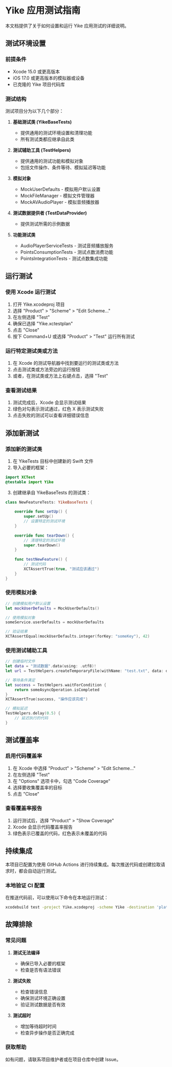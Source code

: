 # Yike 应用测试指南

本文档提供了关于如何设置和运行 Yike 应用测试的详细说明。

## 测试环境设置

### 前提条件

- Xcode 15.0 或更高版本
- iOS 17.0 或更高版本的模拟器或设备
- 已克隆的 Yike 项目代码库

### 测试结构

测试项目分为以下几个部分：

1. **基础测试类 (YikeBaseTests)**
   - 提供通用的测试环境设置和清理功能
   - 所有测试类都应继承自此类

2. **测试辅助工具 (TestHelpers)**
   - 提供通用的测试功能和模拟对象
   - 包括文件操作、条件等待、模拟延迟等功能

3. **模拟对象**
   - MockUserDefaults - 模拟用户默认设置
   - MockFileManager - 模拟文件管理器
   - MockAVAudioPlayer - 模拟音频播放器

4. **测试数据提供者 (TestDataProvider)**
   - 提供测试所需的示例数据

5. **功能测试类**
   - AudioPlayerServiceTests - 测试音频播放服务
   - PointsConsumptionTests - 测试点数消费功能
   - PointsIntegrationTests - 测试点数集成功能

## 运行测试

### 使用 Xcode 运行测试

1. 打开 Yike.xcodeproj 项目
2. 选择 "Product" > "Scheme" > "Edit Scheme..."
3. 在左侧选择 "Test"
4. 确保已选择 "Yike.xctestplan"
5. 点击 "Close"
6. 按下 Command+U 或选择 "Product" > "Test" 运行所有测试

### 运行特定测试类或方法

1. 在 Xcode 的测试导航器中找到要运行的测试类或方法
2. 点击测试类或方法旁边的运行按钮
3. 或者，在测试类或方法上右键点击，选择 "Test"

### 查看测试结果

1. 测试完成后，Xcode 会显示测试结果
2. 绿色对勾表示测试通过，红色 X 表示测试失败
3. 点击失败的测试可以查看详细错误信息

## 添加新测试

### 添加新的测试类

1. 在 YikeTests 目标中创建新的 Swift 文件
2. 导入必要的框架：

```swift
import XCTest
@testable import Yike
```

3. 创建继承自 YikeBaseTests 的测试类：

```swift
class NewFeatureTests: YikeBaseTests {
    
    override func setUp() {
        super.setUp()
        // 设置特定的测试环境
    }
    
    override func tearDown() {
        // 清理特定的测试环境
        super.tearDown()
    }
    
    func testNewFeature() {
        // 测试代码
        XCTAssertTrue(true, "测试应该通过")
    }
}
```

### 使用模拟对象

```swift
// 创建模拟用户默认设置
let mockUserDefaults = MockUserDefaults()

// 使用模拟对象
someService.userDefaults = mockUserDefaults

// 验证结果
XCTAssertEqual(mockUserDefaults.integer(forKey: "someKey"), 42)
```

### 使用测试辅助工具

```swift
// 创建临时文件
let data = "测试数据".data(using: .utf8)!
let url = TestHelpers.createTemporaryFile(withName: "test.txt", data: data)

// 等待条件满足
let success = TestHelpers.waitForCondition {
    return someAsyncOperation.isCompleted
}
XCTAssertTrue(success, "操作应该完成")

// 模拟延迟
TestHelpers.delay(0.5) {
    // 延迟执行的代码
}
```

## 测试覆盖率

### 启用代码覆盖率

1. 在 Xcode 中选择 "Product" > "Scheme" > "Edit Scheme..."
2. 在左侧选择 "Test"
3. 在 "Options" 选项卡中，勾选 "Code Coverage"
4. 选择要收集覆盖率的目标
5. 点击 "Close"

### 查看覆盖率报告

1. 运行测试后，选择 "Product" > "Show Coverage"
2. Xcode 会显示代码覆盖率报告
3. 绿色表示已覆盖的代码，红色表示未覆盖的代码

## 持续集成

本项目已配置为使用 GitHub Actions 进行持续集成。每次推送代码或创建拉取请求时，都会自动运行测试。

### 本地验证 CI 配置

在推送代码前，可以使用以下命令在本地运行测试：

```bash
xcodebuild test -project Yike.xcodeproj -scheme Yike -destination 'platform=iOS Simulator,name=iPhone 15,OS=17.0' -testPlan Yike
```

## 故障排除

### 常见问题

1. **测试无法编译**
   - 确保已导入必要的框架
   - 检查是否有语法错误

2. **测试失败**
   - 检查错误信息
   - 确保测试环境正确设置
   - 验证测试数据是否有效

3. **测试超时**
   - 增加等待超时时间
   - 检查异步操作是否正确完成

### 获取帮助

如有问题，请联系项目维护者或在项目仓库中创建 Issue。 